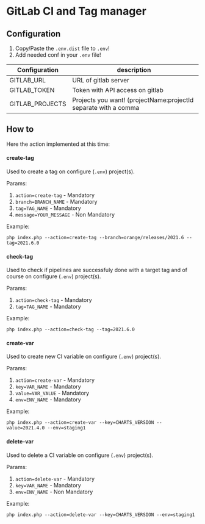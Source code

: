 # GitLab CI and Tag manager

Configuration
-----
1. Copy/Paste the ```.env.dist``` file to ```.env```!
2. Add needed conf in your ```.env``` file!


| Configuration       | description
| ------------------- | ------------------------------------------------------------------ 
| GITLAB_URL          | URL of gitlab server                                                            
| GITLAB_TOKEN        | Token with API access on gitlab
| GITLAB_PROJECTS     | Projects you want! (projectName:projectId separate with a comma 

How to
-----
Here the action implemented at this time:

#### create-tag
Used to create a tag on configure (```.env```) project(s).

Params: 
1. ```action=create-tag``` - Mandatory
2. ```branch=BRANCH_NAME``` - Mandatory
3. ```tag=TAG_NAME``` - Mandatory
4. ```message=YOUR_MESSAGE``` - Non Mandatory

Example:
```
php index.php --action=create-tag --branch=orange/releases/2021.6 --tag=2021.6.0
```

#### check-tag
Used to check if pipelines are successfuly done with a target tag and of course on configure (```.env```) project(s).

Params:
1. ```action=check-tag``` - Mandatory
2. ```tag=TAG_NAME``` - Mandatory

Example:
```
php index.php --action=check-tag --tag=2021.6.0
```

#### create-var
Used to create new CI variable on configure (```.env```) project(s).

Params:
1. ```action=create-var``` - Mandatory
2. ```key=VAR_NAME``` - Mandatory
3. ```value=VAR_VALUE``` - Mandatory
4. ```env=ENV_NAME``` - Mandatory

Example:
```
php index.php --action=create-var --key=CHARTS_VERSION --value=2021.4.0 --env=staging1
```

#### delete-var
Used to delete a CI variable on configure (```.env```) project(s).

Params:
1. ```action=delete-var``` - Mandatory
2. ```key=VAR_NAME``` - Mandatory
4. ```env=ENV_NAME``` - Non Mandatory

Example:
```
php index.php --action=delete-var --key=CHARTS_VERSION --env=staging1
```